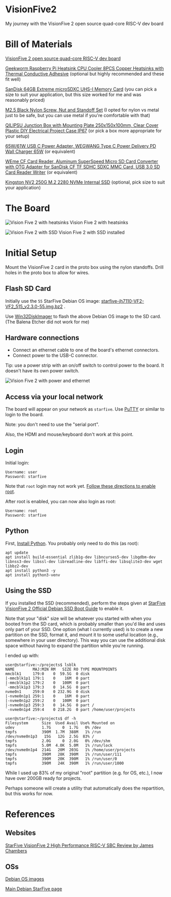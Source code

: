 # VisionFive2

My journey with the VisionFive 2 open source quad-core RISC-V dev board

# Bill of Materials

[VisionFive 2 open source quad-core RISC-V dev board](https://www.kickstarter.com/projects/starfive/visionfive-2)

[Geekworm Raspberry Pi Heatsink CPU Cooler 8PCS Copper Heatsinks with Thermal Conductive Adhesive](https://www.amazon.com/dp/B0B2CP1G23) 
(optional but highly recommended and these fit well)

[SanDisk 64GB Extreme microSDXC UHS-I Memory Card](https://www.amazon.com/dp/B09X7C7LL1) (you can pick a size to suit your application, 
but this size worked for me and was reasonably priced)

[M2.5 Black Nylon Screw, Nut and Standoff Set](https://www.amazon.com/dp/B07XJWF7HM) (I opted for nylon vs metal just to be safe, 
but you can use metal if you're comfortable with that)

[QILIPSU Junction Box with Mounting Plate 250x150x100mm, Clear Cover Plastic DIY Electrical Project Case IP67](https://www.amazon.com/dp/B07H5B9W5H) 
(or pick a box more appropriate for your setup)

[65W/61W USB C Power Adapter, WEGWANG Type C Power Delivery PD Wall Charger 65W](https://www.amazon.com/dp/B07KXGXBL6) 
(or equivalent)

[WEme CF Card Reader, Aluminum SuperSpeed Micro SD Card Converter with OTG Adapter for SanDisk CF TF SDHC SDXC MMC Card, USB 3.0 SD Card Reader Writer](https://www.amazon.com/dp/B06Y4BW487) 
(or equivalent)

[Kingston NV2 250G M.2 2280 NVMe Internal SSD](https://www.amazon.com/dp/B0BBWH7DBT) (optional, pick size to suit your application)

# The Board

![Vision Five 2 with heatsinks](vision_five_2_with_heatsinks.jpg "Vision Five 2 with heatsinks")
Vision Five 2 with heatsinks

![](vision_five_2_with_ssd.jpg "Vision Five 2 with SSD") 
Vision Five 2 with SSD installed

# Initial Setup

Mount the VisionFive 2 card in the proto box using the nylon standoffs. Drill holes in the proto box to allow for wires.

## Flash SD Card

Initially use the `55` StarFive Debian OS image: [starfive-jh7110-VF2-VF2_515_v2.3.0-55.img.bz2](https://drive.google.com/file/d/14RDGjyUkyUKsowP7zH8E55Ym6FpuE899) .

Use [Win32DiskImager](https://sourceforge.net/projects/win32diskimager/) to flash the above Debian OS image to the SD card.
(The Balena Etcher did not work for me)

## Hardware connections

- Connect an ethernet cable to one of the board's ethernet connectors.
- Connect power to the USB-C connector.

Tip: use a power strip with an on/off switch to control power to the board. It doesn't have its own power switch.

![](vision_five_2_with_power_and_ethernet.jpg "Vision Five 2 with power and ethernet")

## Access via your local network

The board will appear on your network as `starfive`. Use [PuTTY](https://www.putty.org/) or similar to login to the board.

Note: you don't need to use the "serial port".

Also, the HDMI and mouse/keyboard don't work at this point.

## Login

Initial login:

```
Username: user
Password: starfive
```

Note that `root` login may not work yet. [Follow these directions to enable root](https://doc-en.rvspace.org/VisionFive2/Quick_Start_Guide/VisionFive2_QSG/enable_ssh_root_login.html).

After root is enabled, you can now also login as root:

```
Username: root
Password: starfive
```

## Python

First, [Install Python](https://cloudinfrastructureservices.co.uk/how-to-install-python-3-in-debian-11-10/). 
You probably only need to do this (as root):

```shell
apt update
apt install build-essential zlib1g-dev libncurses5-dev libgdbm-dev libnss3-dev libssl-dev libreadline-dev libffi-dev libsqlite3-dev wget libbz2-dev
apt install python3 -y
apt install python3-venv
```

## Using the SSD

If you installed the SSD (recommended), perform the steps given at [StarFive VisionFive 2 Official Debian SSD Boot Guide](https://jamesachambers.com/starfive-visionfive-2-debian-ssd-boot-guide/) 
to enable it.

Note that your "disk" size will be whatever you started with when you booted from the SD card, which is probably smaller
than you'd like and uses only part of your SSD. One option (what I currently used) is to create a new partition on the 
SSD, format it, and mount it to some useful location (e.g., somewhere in your user directory). This way you can use 
the additional disk space without having to expand the partition while you're running.

I ended up with:

```shell
user@starfive:~/projects$ lsblk
NAME        MAJ:MIN RM   SIZE RO TYPE MOUNTPOINTS
mmcblk1     179:0    0  59.5G  0 disk
|-mmcblk1p1 179:1    0    16M  0 part
|-mmcblk1p2 179:2    0   100M  0 part
`-mmcblk1p3 179:3    0  14.5G  0 part
nvme0n1     259:0    0 232.9G  0 disk
|-nvme0n1p1 259:1    0    16M  0 part
|-nvme0n1p2 259:2    0   100M  0 part
|-nvme0n1p3 259:3    0  14.5G  0 part /
`-nvme0n1p4 259:4    0 218.2G  0 part /home/user/projects

user@starfive:~/projects$ df -h
Filesystem      Size  Used Avail Use% Mounted on
udev            1.7G     0  1.7G   0% /dev
tmpfs           390M  1.7M  388M   1% /run
/dev/nvme0n1p3   15G   12G  2.5G  83% /
tmpfs           2.0G     0  2.0G   0% /dev/shm
tmpfs           5.0M  4.0K  5.0M   1% /run/lock
/dev/nvme0n1p4  214G   20M  203G   1% /home/user/projects
tmpfs           390M   28K  390M   1% /run/user/111
tmpfs           390M   20K  390M   1% /run/user/0
tmpfs           390M   24K  390M   1% /run/user/1000

```

While I used up 83% of my original "root" partition (e.g. for OS, etc.), I now have over 200GB ready for projects. 

Perhaps someone will create a utility that automatically does the repartition, but this works for now.

# References

## Websites

[StarFive VisionFive 2 High Performance RISC-V SBC Review by James Chambers](https://jamesachambers.com/starfive-visionfive2-review/)

## OSs

[Debian OS images](https://drive.google.com/drive/folders/1yhMVrB05wSjcqbrxgW2nXJNOeSC3ViRx)

[Main Debian StarFive page](https://debian.starfivetech.com/)
